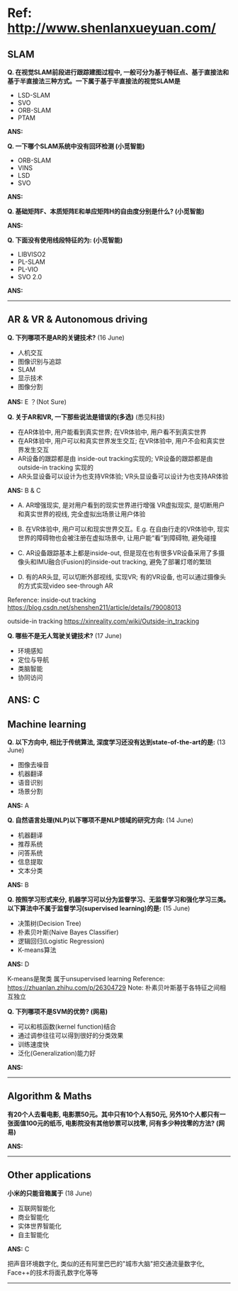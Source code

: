 # Ref: http://www.shenlanxueyuan.com/

## SLAM

**Q. 在视觉SLAM前段进行跟踪建图过程中, 一般可分为基于特征点、基于直接法和基于半直接法三种方式。一下属于基于半直接法的视觉SLAM是**

- LSD-SLAM
- SVO
- ORB-SLAM
- PTAM

**ANS:**


**Q. 一下哪个SLAM系统中没有回环检测 (小觅智能)**
- ORB-SLAM
- VINS
- LSD
- SVO

**ANS:**


**Q. 基础矩阵F、本质矩阵E和单应矩阵H的自由度分别是什么? (小觅智能)**

**ANS:**


**Q. 下面没有使用线段特征的为: (小觅智能)**
- LIBVISO2
- PL-SLAM
- PL-VIO
- SVO 2.0

**ANS:**

----------------------------------------------------------------------------------------------------------------------------------

## AR & VR & Autonomous driving

**Q. 下列哪项不是AR的关键技术?** (16 June)
- 人机交互
- 图像识别与追踪
- SLAM
- 显示技术
- 图像分割

**ANS:** E ？(Not Sure)


**Q. 关于AR和VR, 一下那些说法是错误的(多选)** (悉见科技)
- 在AR体验中, 用户能看到真实世界; 在VR体验中, 用户看不到真实世界
- 在AR体验中, 用户可以和真实世界发生交互; 在VR体验中, 用户不会和真实世界发生交互
- AR设备的跟踪都是由 inside-out tracking实现的; VR设备的跟踪都是由outside-in tracking 实现的
- AR头显设备可以设计为也支持VR体验; VR头显设备可以设计为也支持AR体验

**ANS:** B & C

- A. 
AR增强现实, 是对用户看到的现实世界进行增强
VR虚拟现实, 是切断用户和真实世界的视线, 完全虚拟出场景让用户体验

- B. 
在VR体验中, 用户可以和现实世界交互。E.g. 在自由行走的VR体验中, 现实世界的障碍物也会被注册在虚拟场景中, 让用户能“看”到障碍物, 避免碰撞

- C. 
AR设备跟踪基本上都是inside-out, 但是现在也有很多VR设备采用了多摄像头和IMU融合(Fusion)的inside-out tracking, 避免了部署灯塔的繁琐

- D. 
有的AR头显, 可以切断外部视线, 实现VR; 有的VR设备, 也可以通过摄像头的方式实现video see-through AR

Reference: 
inside-out tracking https://blog.csdn.net/shenshen211/article/details/79008013
            
outside-in tracking https://xinreality.com/wiki/Outside-in_tracking

           
**Q. 哪些不是无人驾驶关键技术?** (17 June)
- 环境感知
- 定位与导航
- 类脑智能
- 协同访问

**ANS:** C
----------------------------------------------------------------------------------------------------------------------------------

## Machine learning

**Q. 以下方向中, 相比于传统算法, 深度学习还没有达到state-of-the-art的是:** (13 June)
- 图像去噪音
- 机器翻译
- 语音识别
- 场景分割

**ANS:** A


**Q. 自然语言处理(NLP)以下哪项不是NLP领域的研究方向:** (14 June)
- 机器翻译
- 推荐系统
- 问答系统
- 信息提取
- 文本分类

**ANS:** B


**Q. 按照学习形式来分, 机器学习可以分为监督学习、无监督学习和强化学习三类。以下算法中不属于监督学习(supervised learning)的是:** (15 June)
- 决策树(Decision Tree)
- 朴素贝叶斯(Naive Bayes Classifier)
- 逻辑回归(Logistic Regression)
- K-means算法

**ANS:** D

K-means是聚类 属于unsupervised learning
Reference: https://zhuanlan.zhihu.com/p/26304729
Note: 朴素贝叶斯基于各特征之间相互独立


**Q. 下列哪项不是SVM的优势? (网易)**
- 可以和核函数(kernel function)结合
- 通过调参往往可以得到很好的分类效果
- 训练速度快
- 泛化(Generalization)能力好

**ANS:**


----------------------------------------------------------------------------------------------------------------------------------

## Algorithm & Maths

**有20个人去看电影, 电影票50元。其中只有10个人有50元, 另外10个人都只有一张面值100元的纸币, 电影院没有其他钞票可以找零, 问有多少种找零的方法? (网易)**

**ANS:**

----------------------------------------------------------------------------------------------------------------------------------

## Other applications

**小米的只能音箱属于** (18 June)
- 互联网智能化
- 商业智能化
- 实体世界智能化
- 自主智能化

**ANS:** C

把声音环境数字化, 类似的还有阿里巴巴的"城市大脑"把交通流量数字化, Face++的技术将面孔数字化等等

----------------------------------------------------------------------------------------------------------------------------------


